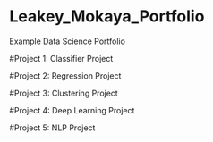 # Leakey_Mokaya_Portfolio
Example Data Science Portfolio

#Project 1: Classifier Project

#Project 2: Regression Project

#Project 3: Clustering Project

#Project 4: Deep Learning Project

#Project 5: NLP Project
